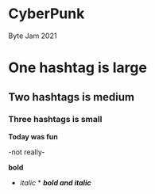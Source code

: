 # CyberPunk
Byte Jam 2021
# One hashtag is large
## Two hashtags is medium
### Three hashtags is small

**Today was fun**

-not really-


**bold**
* *italic* *
***bold and italic***
